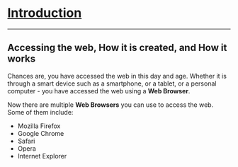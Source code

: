 # <ins>Introduction</ins> # 
---
## Accessing the web, How it is created, and How it works ## 

Chances are, you have accessed the web in this day and age. Whether it is through a smart device such as a smartphone, or a tablet, or a personal computer - you have accessed the web using a **Web Browser**. 

Now there are multiple **Web Browsers** you can use to access the web. Some of them include: 

* Mozilla Firefox 
* Google Chrome
* Safari
* Opera
* Internet Explorer 


